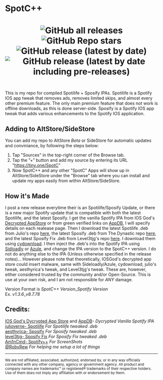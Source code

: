 # SpotC++
<h1 align="center">

![GitHub all releases](https://img.shields.io/github/downloads/SpotCompiled/SpotC-Plus-Plus/total?label=Downloads&style=for-the-badge) 
![GitHub Repo stars](https://img.shields.io/github/stars/SpotCompiled/SpotC-Plus-Plus?label=Stars&style=for-the-badge) 
![GitHub release (latest by date)](https://img.shields.io/github/v/release/SpotCompiled/SpotC-Plus-Plus?label=Release&style=for-the-badge) 
![GitHub release (latest by date including pre-releases)](https://img.shields.io/github/v/release/SpotCompiled/SpotC-Plus-Plus?include_prereleases&label=PRE-Release&style=for-the-badge) 

</h1>

<br/>This is my repo for compiled Spotilife + Sposify IPAs. Spotilife is a Spotify IOS app tweak that removes ads, removes limited skips, and almost every other premium feature. The only main premium feature that does not work is offline downloads, as this is done server-side. Sposify is a Spotify IOS app tweak that adds various enhancements to the Spotify IOS application.

## Adding to AltStore/SideStore<br/>
You can add my repo to AltStore *Beta* or SideStore for automatic updates and conviniance, by following the steps below:<br/>
1. Tap "Sources" in the top-right corner of the Browse tab.<br/>
2. Tap the ”+” button and add my source by entering its URL "https://tiny.one/SpotC"
3. Now SpotC++ and any other "SpotC" Apps will show up in AltStore/SideStore under the "Browse" tab where you can install and update my apps easily from within AltStore/SideStore.<br/>

## How it's Made<br/>
I post a new release everytime their is an Spotilife/Sposify Update, or there is a new major Spotify update that is compatible with both the latest Spotilife, and the latest Sposify. I get the vanilla Spotify IPA from IOS God's [Decrypted AppStore](https://armconverter.com/decryptedappstore/us/spotify) or from green verified links on [AppDB](https://appdb.to/app/ios/324684580), I will specify details on each realease page. Then I download the latest Spotilife .deb from Julio's repo [here](https://julio.hackyouriphone.org), the latest Sposify .deb from The Dynastic repo [here](https://repo.dynastic.co/package/com.spos), and the latest Sposify Fix .deb from Level3tjg's repo [here](https://level3tjg.me). I download them using [cydownload](https://github.com/borishonman/cydownload). I then inject the .deb's into the Spotify IPA using [Sidloadly](https://sideloadly.io) or [Azule](https://github.com/Al4ise/Azule), and change the IPA version to the SpotC++ version. I do not do anything else to the IPA (Unless otherwise specified in the release notes)... However please note that theoretically, IOSGod's decrypted app store could insert malware, same with Sideloadly/Azule, cydownload, julio's tweak, aesthyrica's tweak, and Level3tjg's tweak. These are, however, either considered trusted by the community and/or Open-Source. This is use at your own risk, and I am not responsible for *ANY* damage.

Version Format is *SpotC++ Version*\_*Spotify Version*<br/>
Ex. *v1.3.6*\_*v8.7.78*<br/>

## Credits:<br/>
[IOS God's Dycrypted App Store](https://armconverter.com/decryptedappstore/us/spotify) and [AppDB](https://appdb.to/app/ios/324684580)- *Dycrypted Vanilla Spotify IPA*<br/>
[julioverne-  Spotilife](https://julio.hackyouriphone.org/) *For Spotilife tweaked .deb*<br/>
[aesthyrica- Sposify](https://repo.dynastic.co/package/com.spos) *For Sposify tweaked  .deb*<br/>
[level3tjg- Sposify Fix](https://level3tjg.me/repo/) *For Sposify Fix tweaked  .deb*<br/>
[Am1nCmd- Spotify++](https://appdb.to/app/cydia/1900000540) *For ScreenShots*<br/>
[@RobyRew](https://github.com/RobyRew) *For helping me setup a lot of things*
***
<sup>We are not affiliated, associated, authorized, endorsed by, or in any way officially connected with any other company, agency or government agency. All product and company names are trademarks™ or registered® trademarks of their respective holders. Use of them does not imply any affiliation with or endorsement by them.</sup>
